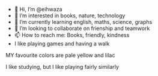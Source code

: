 - 👋 Hi, I’m @eihwaza
- 👀 I’m interested in books, nature, technology
- 🌱 I’m currently learning english, maths, science, graphs
- 💞️ I’m looking to collaborate on frienship and teamwork
- 📫 How to reach me: Books, friendly, kindness
- I like playing games and having a walk
<!--- My username aka 'eihwaza' is fake 
eihwaza/eihwaza is a ✨ special ✨ repository because its `README.md` (this file) appears on your GitHub profile.
You can click the Preview link to take a look at your changes.
---> MY favourite colors are pale yellow and lilac
I like studying, but I like playing fairly similarly
